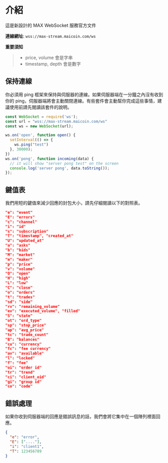 # 介紹

這是新設計的 MAX WebSocket 服務官方文件

__連線網址__: `wss://max-stream.maicoin.com/ws`

__重要須知__
> * price, volume 會是字串
> * timestamp, depth 會是數字

## 保持連線
你必須用 ping 框架來保持與伺服器的連線。如果伺服器端在一分鐘之內沒有收到你的 ping，伺服器端將會主動關閉連線。有些套件會主動幫你完成這些事情，建議使用前請先閱讀該套件的說明。

```javascript
const WebSocket = require('ws');
const url = "wss://max-stream.maicoin.com/ws"
const ws = new WebSocket(url);

ws.on('open', function open() {
  setInterval(() => {
    ws.ping("test")
  }, 30000);
})
ws.on('pong', function incoming(data) {
  // it will show "server pong test" on the screen
  console.log('server pong', data.toString());
});
```

## 鍵值表
我們用短的鍵值來減少回應的封包大小，請先仔細閱讀以下的對照表。

```json
"e": "event"
"E": "errors"
"c": "channel"
"i": "id"
"s": "subscription"
"T": "timestamp", "created_at"
"U": "updated_at"
"a": "asks"
"b": "bids"
"M": "market"
"m": "maker"
"p": "price"
"v": "volume"
"O": "open"
"H": "high"
"L": "low"
"C": "close"
"o": "orders"
"t": "trades"
"sd": "side"
"rv": "remaining_volume"
"ev": "executed_volume", "filled"
"S": "state"
"ot": "ord_type"
"sp": "stop_price"
"ap": "avg_price"
"tc": "trade_count"
"B": "balances"
"cu": "currency"
"fc": "fee currency"
"av": "available"
"l": "locked"
"f": "fee"
"oi": "order id"
"tr": "trend"
"ci": "client_oid"
"gi": "group id"
"co": "code"
```

## 錯誤處理
如果你收到伺服器端的回應是錯誤訊息的話，我們會將它集中在一個陣列裡面回應。

```json
{
  "e": "error",
  "E": ["...."],
  "i": "client1",
  "T": 123456789
}
```
